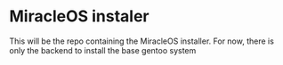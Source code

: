 # MiracleOS instaler

This will be the repo containing the MiracleOS installer. For now, there is only the backend to install the base gentoo system
